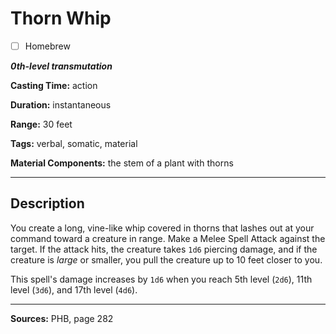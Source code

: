 # Thorn Whip

- [ ] Homebrew

***0th-level transmutation***

**Casting Time:** action

**Duration:** instantaneous

**Range:** 30 feet

**Tags:** verbal, somatic, material

**Material Components:** the stem of a plant with thorns

---

## Description
You create a long, vine-like whip covered in thorns that lashes out at your command toward a creature in range.
Make a Melee Spell Attack against the target.
If the attack hits, the creature takes `1d6` piercing damage, and if the creature is *large* or smaller, you pull the creature up to 10 feet closer to you.

This spell's damage increases by `1d6` when you reach 5th level (`2d6`), 11th level (`3d6`), and 17th level (`4d6`).

---

**Sources:** PHB, page 282
